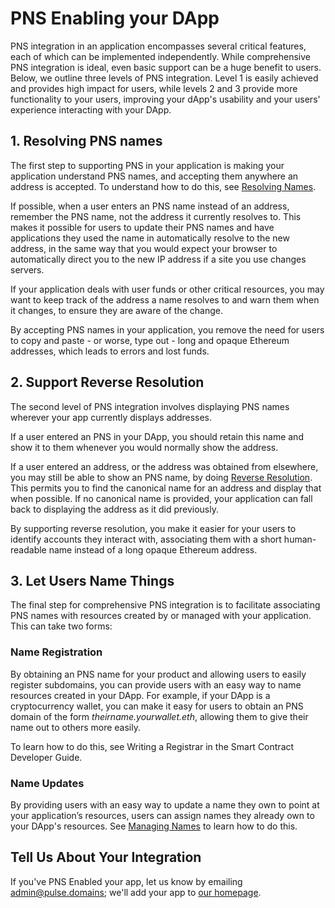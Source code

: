 # PNS Enabling your DApp

PNS integration in an application encompasses several critical features, each of which can be implemented independently. While comprehensive PNS integration is ideal, even basic support can be a huge benefit to users. Below, we outline three levels of PNS integration. Level 1 is easily achieved and provides high impact for users, while levels 2 and 3 provide more functionality to your users, improving your dApp's usability and your users' experience interacting with your DApp.

## 1. Resolving PNS names

The first step to supporting PNS in your application is making your application understand PNS names, and accepting them anywhere an address is accepted. To understand how to do this, see [Resolving Names](resolving-names.md).

If possible, when a user enters an PNS name instead of an address, remember the PNS name, not the address it currently resolves to. This makes it possible for users to update their PNS names and have applications they used the name in automatically resolve to the new address, in the same way that you would expect your browser to automatically direct you to the new IP address if a site you use changes servers.

If your application deals with user funds or other critical resources, you may want to keep track of the address a name resolves to and warn them when it changes, to ensure they are aware of the change.

By accepting PNS names in your application, you remove the need for users to copy and paste - or worse, type out - long and opaque Ethereum addresses, which leads to errors and lost funds.

## 2. Support Reverse Resolution

The second level of PNS integration involves displaying PNS names wherever your app currently displays addresses.

If a user entered an PNS in your DApp, you should retain this name and show it to them whenever you would normally show the address.

If a user entered an address, or the address was obtained from elsewhere, you may still be able to show an PNS name, by doing [Reverse Resolution](resolving-names.md#reverse-resolution). This permits you to find the canonical name for an address and display that when possible. If no canonical name is provided, your application can fall back to displaying the address as it did previously.

By supporting reverse resolution, you make it easier for your users to identify accounts they interact with, associating them with a short human-readable name instead of a long opaque Ethereum address.

## 3. Let Users Name Things

The final step for comprehensive PNS integration is to facilitate associating PNS names with resources created by or managed with your application. This can take two forms:

### Name Registration

By obtaining an PNS name for your product and allowing users to easily register subdomains, you can provide users with an easy way to name resources created in your DApp. For example, if your DApp is a cryptocurrency wallet, you can make it easy for users to obtain an PNS domain of the form _theirname.yourwallet.eth_, allowing them to give their name out to others more easily.

To learn how to do this, see Writing a Registrar in the Smart Contract Developer Guide.

### Name Updates

By providing users with an easy way to update a name they own to point at your application’s resources, users can assign names they already own to your DApp's resources. See [Managing Names](managing-names.md) to learn how to do this.

## Tell Us About Your Integration

If you've PNS Enabled your app, let us know by emailing [admin@pulse.domains](mailto:admin@pulse.domains); we'll add your app to [our homepage](https://pulse.domains).
